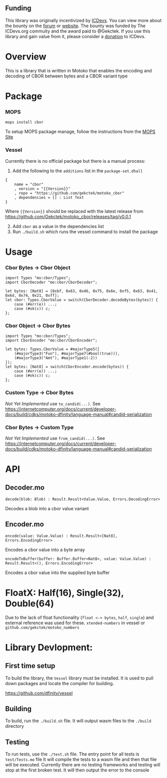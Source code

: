 ## Funding

This library was originally incentivized by [ICDevs](https://ICDevs.org). You
can view more about the bounty on the
[forum](https://forum.dfinity.org/t/icdevs-org-bounty-18-cbor-and-candid-motoko-parser-3-000/11398)
or [website](https://icdevs.org/bounties/2022/02/22/CBOR-and-Candid-Motoko-Parser.html). The
bounty was funded by The ICDevs.org commuity and the award paid to
@Gekctek. If you use this library and gain value from it, please consider
a [donation](https://icdevs.org/donations.html) to ICDevs.

# Overview

This is a library that is written in Motoko that enables the encoding and decoding of CBOR between bytes and a CBOR variant type

# Package

### MOPS

```
mops install cbor
```

To setup MOPS package manage, follow the instructions from the [MOPS Site](https://j4mwm-bqaaa-aaaam-qajbq-cai.ic0.app/)

### Vessel

Currently there is no official package but there is a manual process:

1. Add the following to the `additions` list in the `package-set.dhall`

```
{
    name = "cbor"
    , version = "{{Version}}"
    , repo = "https://github.com/gekctek/motoko_cbor"
    , dependencies = [] : List Text
}
```

Where `{{Version}}` should be replaced with the latest release from https://github.com/Gekctek/motoko_cbor/releases/tag/v0.0.1

2. Add `cbor` as a value in the dependencies list
3. Run `./build.sh` which runs the vessel command to install the package

# Usage

### Cbor Bytes -> Cbor Object

```
import Types "mo:cbor/Types";
import CborDecoder "mo:cbor/CborDecoder";

let bytes: [Nat8] = [0xbf, 0x63, 0x46, 0x75, 0x6e, 0xf5, 0x63, 0x41, 0x6d, 0x74, 0x21, 0xff];
let cbor: Types.CborValue = switch(CborDecoder.decodeBytes(bytes)) {
    case (#err(e)) ...;
    case (#ok(c)) c;
};
```

### Cbor Object -> Cbor Bytes

```
import Types "mo:cbor/Types";
import CborEncoder "mo:cbor/CborEncoder";

let bytes: Types.CborValue = #majorType5([
    (#majorType3("Fun"), #majorType7(#bool(true))),
    (#majorType3("Amt"), #majorType1(-2))
]);
let bytes: [Nat8] = switch(CborEncoder.encode(bytes)) {
    case (#err(e)) ...;
    case (#ok(c)) c;
};

```

### Custom Type -> Cbor Bytes

_Not Yet Implemented_
use `to_candid(...)`. See https://internetcomputer.org/docs/current/developer-docs/build/cdks/motoko-dfinity/language-manual#candid-serialization

### Cbor Bytes -> Custom Type

_Not Yet Implemented_
use `from_candid(...)`. See https://internetcomputer.org/docs/current/developer-docs/build/cdks/motoko-dfinity/language-manual#candid-serialization

# API

## Decoder.mo

`decode(blob: Blob) : Result.Result<Value.Value, Errors.DecodingError>`

Decodes a blob into a cbor value variant

## Encoder.mo

`encode(value: Value.Value) : Result.Result<[Nat8], Errors.EncodingError>`

Encodes a cbor value into a byte array

`encodeToBuffer(buffer: Buffer.Buffer<Nat8>, value: Value.Value) : Result.Result<(), Errors.EncodingError>`

Encodes a cbor value into the supplied byte buffer

# FloatX: Half(16), Single(32), Double(64)

Due to the lack of float functionality (`float <-> bytes`, `half`, `single`) and external reference was used for these. `xtended-numbers` in vessel or `github.com/gekctek/motoko_numbers`

# Library Devlopment:

## First time setup

To build the library, the `Vessel` library must be installed. It is used to pull down packages and locate the compiler for building.

https://github.com/dfinity/vessel

## Building

To build, run the `./build.sh` file. It will output wasm files to the `./build` directory

## Testing

To run tests, use the `./test.sh` file.
The entry point for all tests is `test/Tests.mo` file
It will compile the tests to a wasm file and then that file will be executed.
Currently there are no testing frameworks and testing will stop at the first broken test. It will then output the error to the console
